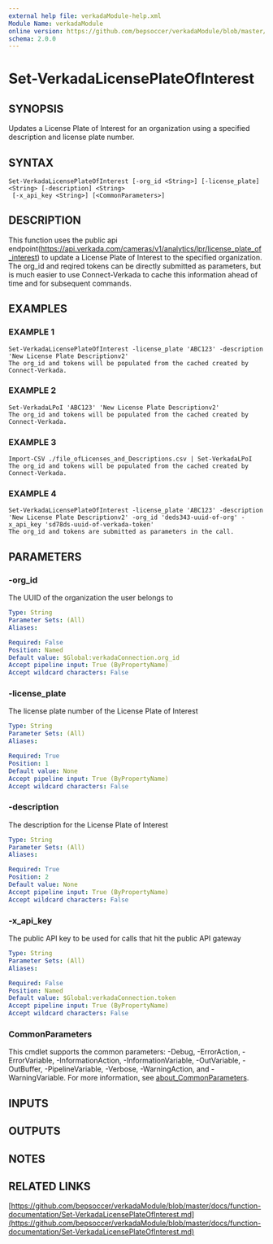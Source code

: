 ```yaml
---
external help file: verkadaModule-help.xml
Module Name: verkadaModule
online version: https://github.com/bepsoccer/verkadaModule/blob/master/docs/function-documentation/Set-VerkadaLicensePlateOfInterest.md
schema: 2.0.0
---
```


# Set-VerkadaLicensePlateOfInterest

## SYNOPSIS
Updates a License Plate of Interest for an organization using a specified description and license plate number.

## SYNTAX

```
Set-VerkadaLicensePlateOfInterest [-org_id <String>] [-license_plate] <String> [-description] <String>
 [-x_api_key <String>] [<CommonParameters>]
```

## DESCRIPTION
This function uses the public api endpoint(https://api.verkada.com/cameras/v1/analytics/lpr/license_plate_of_interest) to update a License Plate of Interest to the specified organization.
The org_id and reqired tokens can be directly submitted as parameters, but is much easier to use Connect-Verkada to cache this information ahead of time and for subsequent commands.

## EXAMPLES

### EXAMPLE 1
```
Set-VerkadaLicensePlateOfInterest -license_plate 'ABC123' -description 'New License Plate Descriptionv2'
The org_id and tokens will be populated from the cached created by Connect-Verkada.
```

### EXAMPLE 2
```
Set-VerkadaLPoI 'ABC123' 'New License Plate Descriptionv2'
The org_id and tokens will be populated from the cached created by Connect-Verkada.
```

### EXAMPLE 3
```
Import-CSV ./file_ofLicenses_and_Descriptions.csv | Set-VerkadaLPoI
The org_id and tokens will be populated from the cached created by Connect-Verkada.
```

### EXAMPLE 4
```
Set-VerkadaLicensePlateOfInterest -license_plate 'ABC123' -description 'New License Plate Descriptionv2' -org_id 'deds343-uuid-of-org' -x_api_key 'sd78ds-uuid-of-verkada-token'
The org_id and tokens are submitted as parameters in the call.
```

## PARAMETERS

### -org_id
The UUID of the organization the user belongs to

```yaml
Type: String
Parameter Sets: (All)
Aliases:

Required: False
Position: Named
Default value: $Global:verkadaConnection.org_id
Accept pipeline input: True (ByPropertyName)
Accept wildcard characters: False
```

### -license_plate
The license plate number of the License Plate of Interest

```yaml
Type: String
Parameter Sets: (All)
Aliases:

Required: True
Position: 1
Default value: None
Accept pipeline input: True (ByPropertyName)
Accept wildcard characters: False
```

### -description
The description for the License Plate of Interest

```yaml
Type: String
Parameter Sets: (All)
Aliases:

Required: True
Position: 2
Default value: None
Accept pipeline input: True (ByPropertyName)
Accept wildcard characters: False
```

### -x_api_key
The public API key to be used for calls that hit the public API gateway

```yaml
Type: String
Parameter Sets: (All)
Aliases:

Required: False
Position: Named
Default value: $Global:verkadaConnection.token
Accept pipeline input: True (ByPropertyName)
Accept wildcard characters: False
```

### CommonParameters
This cmdlet supports the common parameters: -Debug, -ErrorAction, -ErrorVariable, -InformationAction, -InformationVariable, -OutVariable, -OutBuffer, -PipelineVariable, -Verbose, -WarningAction, and -WarningVariable. For more information, see [about_CommonParameters](http://go.microsoft.com/fwlink/?LinkID=113216).

## INPUTS

## OUTPUTS

## NOTES

## RELATED LINKS

[https://github.com/bepsoccer/verkadaModule/blob/master/docs/function-documentation/Set-VerkadaLicensePlateOfInterest.md](https://github.com/bepsoccer/verkadaModule/blob/master/docs/function-documentation/Set-VerkadaLicensePlateOfInterest.md)

